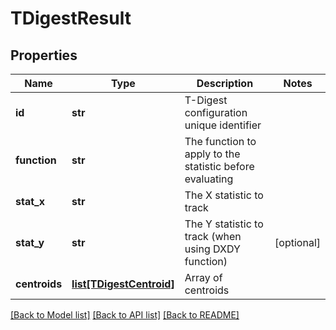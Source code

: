 # TDigestResult

## Properties
Name | Type | Description | Notes
------------ | ------------- | ------------- | -------------
**id** | **str** | T-Digest configuration unique identifier | 
**function** | **str** | The function to apply to the statistic before evaluating | 
**stat_x** | **str** | The X statistic to track | 
**stat_y** | **str** | The Y statistic to track (when using DXDY function) | [optional] 
**centroids** | [**list[TDigestCentroid]**](TDigestCentroid.md) | Array of centroids | 

[[Back to Model list]](../README.md#documentation-for-models) [[Back to API list]](../README.md#documentation-for-api-endpoints) [[Back to README]](../README.md)


